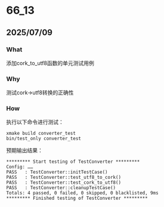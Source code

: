 # 66_13
## 2025/07/09
### What
添加cork_to_utf8函数的单元测试用例

### Why
测试cork->utf8转换的正确性

### How
执行以下命令进行测试：
```
xmake build converter_test
bin/test_only converter_test
```
预期输出结果：
```
********* Start testing of TestConverter *********
Config: ……
PASS   : TestConverter::initTestCase()
PASS   : TestConverter::test_utf8_to_cork()
PASS   : TestConverter::test_cork_to_utf8()
PASS   : TestConverter::cleanupTestCase()
Totals: 4 passed, 0 failed, 0 skipped, 0 blacklisted, 9ms
********* Finished testing of TestConverter *********
```

